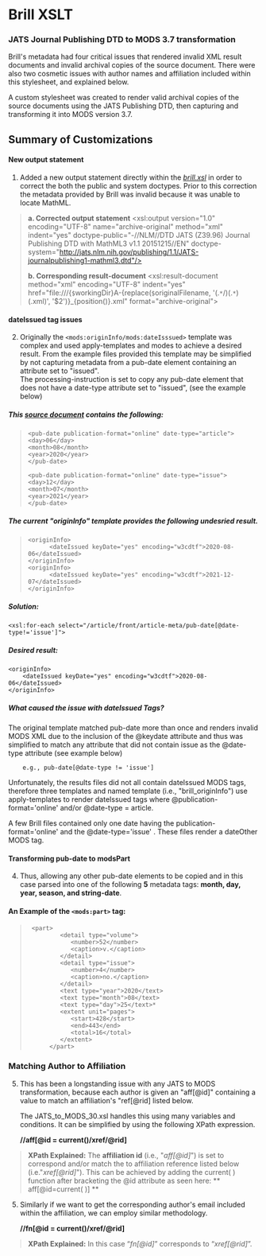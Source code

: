 
# Brill XSLT
###  JATS Journal Publishing DTD to MODS 3.7 transformation

Brill's metadata had four critical issues that rendered invalid XML result documents and invalid archival copies of the source document. There were also two cosmetic issues with author names and affiliation included within this stylesheet, and explained below. 

A custom stylesheet was created to render valid archival copies of the source documents using the JATS Publishing DTD, then capturing and transforming it into MODS version 3.7.

  
## Summary of Customizations
#### New output statement
1. Added a new output statement directly within the *[brill.xsl](https://github.com/CarlosMtz3/Brill-XSLT-Transform/blob/master/customs/brill.xsl)* in order to correct the both the public and system doctypes. Prior to this correction the metadata provided by Brill was invalid because it was unable to locate MathML. 

> **a. Corrected output statement**
>     <xsl:output version="1.0" encoding="UTF-8" name="archive-original"
>     method="xml" indent="yes" doctype-public="-//NLM//DTD JATS (Z39.96)
>     Journal Publishing DTD with MathML3 v1.1 20151215//EN" 
>     doctype-system="http://jats.nlm.nih.gov/publishing/1.1/JATS-journalpublishing1-mathml3.dtd"/>
>     
> **b. Corresponding result-document**
>     <xsl:result-document method="xml" encoding="UTF-8" indent="yes"
>                 href="file:///{`$`workingDir}A-{replace(`$`originalFilename, 
> '(.`*`/)(.`*`)(\.xml)', '$2')}_{position()}.xml"
>                 format="archive-original">


#### dateIssued tag issues
2. Originally the `<mods:originInfo/mods:dateIsssued>` template was complex and used apply-templates and modes to achieve a desired result.  From the example files provided this template may be simplified by not capturing metadata from a pub-date element containing an attribute set to "issued".  
The processing-instruction is set to copy any pub-date element that does not have a date-type attribute set to "issued", (see the example below)   

##### This [source document](https://github.com/CarlosMtz3/Brill-XSLT-Transform/blob/master/temp/brill-xml-samples/1876312X_052_04_s001_text.xml) contains the following: 
	

>     <pub-date publication-format="online" date-type="article">
>     <day>06</day>
>     <month>08</month>
>     <year>2020</year>
>     </pub-date>
>     
>     <pub-date publication-format="online" date-type="issue">
>     <day>12</day>
>     <month>07</month>
>     <year>2021</year>
>     </pub-date>

##### The current "originInfo" template provides the following undesried result.
>     <originInfo>
>     		<dateIssued keyDate="yes" encoding="w3cdtf">2020-08-06</dateIssued>
>     </originInfo>
>     <originInfo>
>     		<dateIssued keyDate="yes" encoding="w3cdtf">2021-12-07</dateIssued>
>     </originInfo>

##### Solution:  

    <xsl:for-each select="/article/front/article-meta/pub-date[@date-type!='issue']">
##### Desired result:
    <originInfo>
    	<dateIssued keyDate="yes" encoding="w3cdtf">2020-08-06</dateIssued>
    </originInfo>

##### What caused the issue with dateIssued Tags?
The original template matched pub-date more than once and renders invalid MODS XML due to the inclusion of the @keydate attribute and thus was simplified to match any attribute that did not contain issue as the @date-type attribute (see example below) 


		e.g., pub-date[@date-type != 'issue']

Unfortunately, the results files did not all contain dateIssued MODS tags, therefore three templates and named template (i.e., "brill_originInfo")  use apply-templates to render dateIssued tags where @publication-format='online' and/or @date-type = article. 

A few Brill files contained only one date having the publication-format='online' and the @date-type='issue' . These files render a dateOther MODS tag.

####	Transforming pub-date to modsPart

4. Thus, allowing any other pub-date elements to be copied and in this case parsed into one of the following **5** metadata tags: **month, day, year, season, and string-date**. 

#### An Example of the `<mods:part>` tag:
>      <part>
>              <detail type="volume">
>                 <number>52</number>
>                 <caption>v.</caption>
>              </detail>
>              <detail type="issue">
>                 <number>4</number>
>                 <caption>no.</caption>
>              </detail>
>              <text type="year">2020</text>
>              <text type="month">08</text>
>              <text type="day">25</text>*
>              <extent unit="pages">
>                 <start>428</start>
>                 <end>443</end>
>                 <total>16</total>
>              </extent>
>           </part>


### Matching Author to Affiliation
5. This has been a longstanding issue with any JATS to MODS transformation, because each author is given an "aff[@id]" containing a value to match an affiliation's "ref[@rid]  listed below. 
 
	 The JATS_to_MODS_30.xsl handles this using many variables and conditions. It can be simplified by using the following XPath expression. 

	**//aff[@id = current()/xref/@rid]**
> **XPath Explained:** The **affiliation id** (i.e., "*aff[@id]*") is set to correspond and/or match the to affiliation reference listed below (i.e."*xref[@rid]*"). This can be achieved by adding the current( ) function after bracketing the @id attribute as seen here:
> ** aff[@id=current( )]  **
5. Similarly if we want to get the corresponding author's email included within  the affiliation, we can employ similar methodology. 

	**//fn[@id = current()/xref/@rid]**
> **XPath Explained:** In this case “_fn[@id]_” corresponds to “_xref[@rid]_”.
